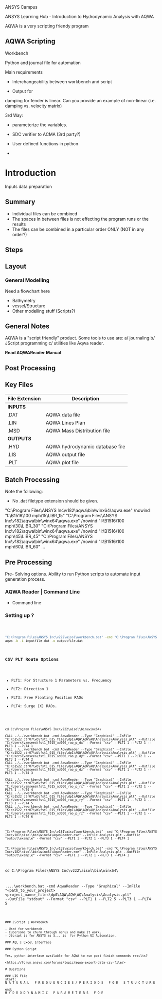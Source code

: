 ANSYS Campus

ANSYS Learning Hub
    - Introduction to Hydrodynamic Analysis with AQWA

AQWA is a very scripting friendy program

## AQWA Scripting

Workbench

Python and journal file for automation

Main requirements

- Interchangeability between workbench and script

- Output for

damping for fender is linear. Can you provide an example of non-linear (i.e. damping vs. velocity matrix)

3rd Way:

- parameterize the variables.
- SDC verifier to ACMA (3rd party?)

- User defined functions in python
-

# Introduction

Inputs data preparation

## Summary

- Individual files can be combined
- The spaces in between files is not effecting the program runs or the results
- The files can be combined in a particular order ONLY (NOT in any order?)

## Steps

## Layout

### General Modelling

Need a flowchart here

- Bathymetry
- vessel/Structure
- Other modelling stuff (Scripts?)

## General Notes

AQWA is a "script friendly" product. Some tools to use are:
a/ journaling
b/ JScript programming
c/ utilities like Aqwa reader.

**Read AQWAReader Manual**

## Post Processing

## Key Files

| File Extension | Description |
| --- | --- |
| **INPUTS**|
| .DAT | AQWA data file |
| .LIN | AQWA Lines Plan |
| ,MSD | AQWA Mass Distribution file |
| **OUTPUTS**|
| .HYD | AQWA hydrodynamic database file |
| .LIS | AQWA output file |
| .PLT | AQWA plot file |

## Batch Processing

Note the following:

- No .dat filetype extension should be given.

"C:\Program Files\ANSYS Inc\v182\aqwa\bin\winx64\aqwa.exe" /nowind "I:\B1516\100 mph\15\LIBR_15"
"C:\Program Files\ANSYS Inc\v182\aqwa\bin\winx64\aqwa.exe" /nowind "I:\B1516\100 mph\30\LIBR_30"
"C:\Program Files\ANSYS Inc\v182\aqwa\bin\winx64\aqwa.exe" /nowind "I:\B1516\100 mph\45\LIBR_45"
"C:\Program Files\ANSYS Inc\v182\aqwa\bin\winx64\aqwa.exe" /nowind "I:\B1516\100 mph\60\LIBR_60"
...

## Pre Processing

Pre- Solving options. Ability to run Python scripts to automate input generation process.

### AQWA Reader | Command Line

- Command line

### Setting up ?

<code>

```bash
"C:\Program Files\ANSYS Inc\v222\aisol\workbench.bat" -cmd "C:\Program Files\ANSYS Inc\v222\aisol\bin\winx64\AqwaReader.exe"
aqwa -b -i inputfile.dat -o outputfile.dat
```

### CSV PLT Route Options

- PLT1: For Structure 1 Parameters vs. Frequency
- PLT2: Direction 1
- PLT3: Free Floating Position RAOs
- PLT4: Surge (X) RAOs.

```

cd C:\Program Files\ANSYS Inc\v222\aisol\bin\winx64\

CALL ..\..\workbench.bat -cmd AqwaReader --Type "Graphical" --InFile "K:\b1522_ctr07\wb\fst1_015_files\dp1\AQW\AQW\AQ\Analysis\Analysis.plt" --OutFile "C:\Users\vamseea\fst1_l015_ad000_rao_p_dx" --Format "csv" --PLT1 1 --PLT2 1 --PLT3 1 --PLT4 1
CALL ..\..\workbench.bat -cmd AqwaReader --Type "Graphical" --InFile "K:\b1522_ctr07\wb\fst1_015_files\dp1\AQW\AQW\AQ\Analysis\Analysis.plt" --OutFile "C:\Users\vamseea\fst1_l015_ad000_rao_p_dy" --Format "csv" --PLT1 1 --PLT2 1 --PLT3 1 --PLT4 2
CALL ..\..\workbench.bat -cmd AqwaReader --Type "Graphical" --InFile "K:\b1522_ctr07\wb\fst1_015_files\dp1\AQW\AQW\AQ\Analysis\Analysis.plt" --OutFile "C:\Users\vamseea\fst1_l015_ad000_rao_p_dz" --Format "csv" --PLT1 1 --PLT2 1 --PLT3 1 --PLT4 3

CALL ..\..\workbench.bat -cmd AqwaReader --Type "Graphical" --InFile "K:\b1522_ctr07\wb\fst1_015_files\dp1\AQW\AQW\AQ\Analysis\Analysis.plt" --OutFile "C:\Users\vamseea\fst1_l015_ad000_rao_p_rx" --Format "csv" --PLT1 1 --PLT2 1 --PLT3 1 --PLT4 4
CALL ..\..\workbench.bat -cmd AqwaReader --Type "Graphical" --InFile "K:\b1522_ctr07\wb\fst1_015_files\dp1\AQW\AQW\AQ\Analysis\Analysis.plt" --OutFile "C:\Users\vamseea\fst1_l015_ad000_rao_p_ry" --Format "csv" --PLT1 1 --PLT2 1 --PLT3 1 --PLT4 5
CALL ..\..\workbench.bat -cmd AqwaReader --Type "Graphical" --InFile "K:\b1522_ctr07\wb\fst1_015_files\dp1\AQW\AQW\AQ\Analysis\Analysis.plt" --OutFile "C:\Users\vamseea\fst1_l015_ad000_rao_p_rz" --Format "csv" --PLT1 1 --PLT2 1 --PLT3 1 --PLT4 6

```

```
"C:\Program Files\ANSYS Inc\v181\aisol\workbench.bat" -cmd "C:\Program Files\ANSYS Inc\v181\aisol\bin\winx64\AqwaReader.exe" --InFile Analysis.plt --OutFile "output\example" --Format "csv" --PLT1 1 --PLT2 1 --PLT3 1 --PLT4 1


"C:\Program Files\ANSYS Inc\v182\aisol\workbench.bat" -cmd "C:\Program Files\ANSYS Inc\v182\aisol\bin\winx64\AqwaReader.exe" --InFile Analysis.plt --OutFile "output\example" --Format "csv" --PLT1 1 --PLT2 1 --PLT3 1 --PLT4 1

```

cd C:\Program Files\ANSYS Inc\v222\aisol\bin\winx64\

..\..\workbench.bat -cmd AqwaReader --Type "Graphical" --InFile "<path_to_your_project>\<project_name>_files\dp0\AQW\AQW\AQ\Analysis\Analysis.plt" --OutFile "stdout" --Format "csv" --PLT1 1 --PLT2 5 --PLT3 1 --PLT4 5

```

### JScript | Workbench

- Used for workbench.
- Cubersome to churn through menus and make it work.
- JScript is for ANSYS as S... is  for Python UI Automation.

### AQL | Excel Interface

### Python Script

Yes, python interface available for AQWA to run post finish commands results?

<https://forum.ansys.com/forums/topic/aqwa-export-data-csv-file/>

# Questions

### LIS File
start:
N A T U R A L   F R E Q U E N C I E S / P E R I O D S   F O R   S T R U C T U R E

end:
H Y D R O D Y N A M I C   P A R A M E T E R S   F O R